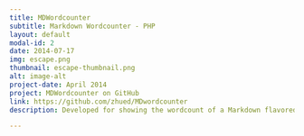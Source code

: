 ```yaml
---
title: MDWordcounter
subtitle: Markdown Wordcounter - PHP
layout: default
modal-id: 2
date: 2014-07-17
img: escape.png
thumbnail: escape-thumbnail.png
alt: image-alt
project-date: April 2014
project: MDWordcounter on GitHub
link: https://github.com/zhued/MDwordcounter
description: Developed for showing the wordcount of a Markdown flavored presentation or paper.

---
```

